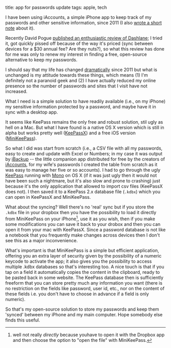 title: app for passwords update
tags: apple, tech



I have been using iAccounts, a simple iPhone app to keep track of my passwords and other sensitive information, since 2011 (I also [wrote a short note](http://aadm.github.io/2011-02-17-an-app-to-store-my-passwords.html) about it).

Recently David Pogue [published an enthusiastic review of Dashlane](http://www.nytimes.com/2013/06/06/technology/personaltech/too-many-passwords-and-no-way-to-remember-them-until-now.html); I tried it, got quickly pissed off because of the way it's priced (sync between devices for a $30 annual fee? Are they nuts?), so what this review has done for me was only to renew my interest in finding a free, open-source alternative to keep my passwords.

I should say that my life has changed [dramatically](http://aadm.github.io/2012-08-04-valentina.html) since 2011 but what is unchanged is my attitude towards these things, which means (1) I'm definitely not a paranoid geek and (2) I have actually reduced my online presence so the number of passwords and sites that I visit have not increased.

What I need is a simple solution to have readily available (i.e., on my iPhone) my sensitive information protected by a password, and maybe have it in sync with a desktop app.

It seems like KeePass remains the only free and robust solution, stil ugly as hell on a Mac. But what I have found is a native OS X version which is still in alpha but works pretty well ([KeePassX](http://www.keepassx.org)) and a free iOS version ([MiniKeePass](http://minikeepass.github.io)).

So what I did was start from scratch (i.e., a CSV file with all my passwords, easy to create and update with Excel or Numbers; in my case it was output by [iBackup](http://www.venticentostudio.it/site/iBackup.htm) -- the little companion app distributed for free by the creators of [iAccounts](http://www.venticentostudio.it/site/iAccounts.htm), for my wife's passwords I created the table from scratch as it was easy to manage her five or so accounts). I had to go through the ugly [KeePass](http://keepass.info) running with [Mono](http://keepass.info/help/v2/setup.html#mono) on OS X (if it was just ugly then  it would not have been such a nightmare, but it's also slow and prone to crashing) just because it's the only application that allowed to import csv files (KeePassX does not). I then saved it to a KeePass 2.x database file (`.kdbx`) which you can open in KeePassX and MiniKeePass.

What about the syncing? Well there's no 'real' sync but if you store the `.kdbx` file in your dropbox then you have the possibility to load it directly from MiniKeePass on your iPhone[^1], use it as you wish, then if you make some modifications you can save it back to your drobox and then you can open it from your mac with KeePassX. Since a password database is not like a notebook that you frequently make changes across devices then I don't see this as a major inconvenience.

What's important is that MiniKeePass is a simple but efficient application, offering you an extra layer of security given by the possibility of a numeric keycode to activate the app; it also gives you the possibility to access multiple .kdbx databases so that's interesting too. A nice touch is that if you tap on a field it automatically copies the content in the clipboard, ready to be pasted back in some website. The KeePass database then is sufficiently freeform that you can store pretty much any information you want (there is no restriction on the fields like password, user id, etc., nor on the content of these fields i.e. you don't have to choose in advance if a field is only numeric).

So that's my open-source solution to store my passwords and keep them 'synced' between my iPhone and my main computer. Hope somebody else finds this useful.

[^1]: well not really _directly_ because youhave to open it with the Dropbox app and then choose the option to "open the file" with MiniKeePass.
